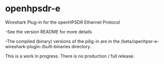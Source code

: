 # openhpsdr-e
Wireshark Plug-in for the openHPSDR Ethernet Protocol

-See the version README for more details 

-The complied (binary) versions of the pilig-in are in the
 /beta/openhpsr-e-wireshark-plugin-<version>/built-binaries  directory.

 This is a work in progress. 
 There is no production / full release.
